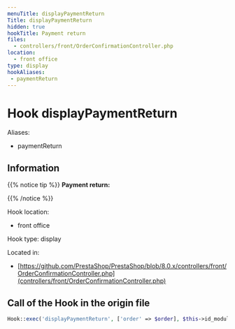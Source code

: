 ```yaml
---
menuTitle: displayPaymentReturn
Title: displayPaymentReturn
hidden: true
hookTitle: Payment return
files:
  - controllers/front/OrderConfirmationController.php
location:
  - front office
type: display
hookAliases:
 - paymentReturn
---
```


# Hook displayPaymentReturn

Aliases: 
 - paymentReturn



## Information

{{% notice tip %}}
**Payment return:** 


{{% /notice %}}

Hook location:
  - front office

Hook type: display

Located in: 
  - [https://github.com/PrestaShop/PrestaShop/blob/8.0.x/controllers/front/OrderConfirmationController.php](controllers/front/OrderConfirmationController.php)

## Call of the Hook in the origin file

```php
Hook::exec('displayPaymentReturn', ['order' => $order], $this->id_module)
```